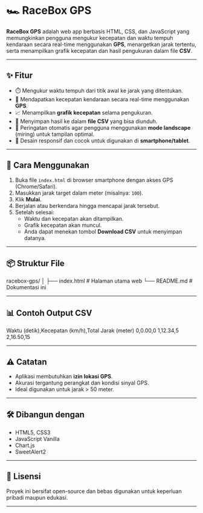 # 🏎️ RaceBox GPS

**RaceBox GPS** adalah web app berbasis HTML, CSS, dan JavaScript yang memungkinkan pengguna mengukur kecepatan dan waktu tempuh kendaraan secara real-time menggunakan **GPS**, menargetkan jarak tertentu, serta menampilkan grafik kecepatan dan hasil pengukuran dalam file **CSV**.

---

## ✨ Fitur

- ⏱️ Mengukur waktu tempuh dari titik awal ke jarak yang ditentukan.
- 📡 Mendapatkan kecepatan kendaraan secara real-time menggunakan **GPS**.
- 📈 Menampilkan **grafik kecepatan** selama pengukuran.
- 📁 Menyimpan hasil ke dalam **file CSV** yang bisa diunduh.
- 🔁 Peringatan otomatis agar pengguna menggunakan **mode landscape** (miring) untuk tampilan optimal.
- 📱 Desain responsif dan cocok untuk digunakan di **smartphone/tablet**.

---

## 🚀 Cara Menggunakan

1. Buka file `index.html` di browser smartphone dengan akses GPS (Chrome/Safari).
2. Masukkan jarak target dalam meter (misalnya: `100`).
3. Klik **Mulai**.
4. Berjalan atau berkendara hingga mencapai jarak tersebut.
5. Setelah selesai:
   - Waktu dan kecepatan akan ditampilkan.
   - Grafik kecepatan akan muncul.
   - Anda dapat menekan tombol **Download CSV** untuk menyimpan datanya.

---

## 📦 Struktur File

racebox-gps/
│
├── index.html # Halaman utama web
└── README.md # Dokumentasi ini

---

## 📊 Contoh Output CSV

Waktu (detik),Kecepatan (km/h),Total Jarak (meter)
0,0.00,0
1,12.34,5
2,16.50,15


---

## ⚠️ Catatan

- Aplikasi membutuhkan **izin lokasi GPS**.
- Akurasi tergantung perangkat dan kondisi sinyal GPS.
- Ideal digunakan untuk jarak > 50 meter.

---

## 🛠️ Dibangun dengan

- HTML5, CSS3
- JavaScript Vanilla
- Chart.js
- SweetAlert2

---

## 📃 Lisensi

Proyek ini bersifat open-source dan bebas digunakan untuk keperluan pribadi maupun edukasi.

---

